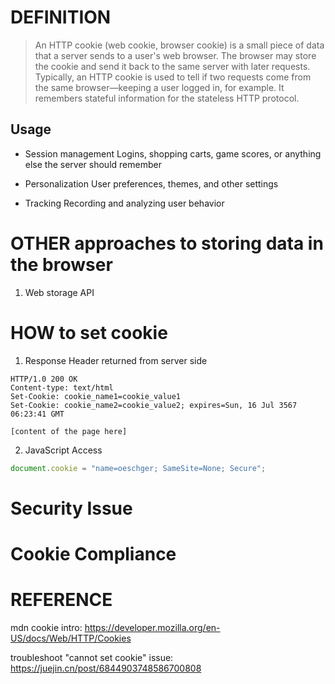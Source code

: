 # DEFINITION
> An HTTP cookie (web cookie, browser cookie) is a small piece of data that a server sends to a user's web browser. The browser may store the cookie and send it back to the same server with later requests. Typically, an HTTP cookie is used to tell if two requests come from the same browser—keeping a user logged in, for example. It remembers stateful information for the stateless HTTP protocol.

## Usage
- Session management
Logins, shopping carts, game scores, or anything else the server should remember

- Personalization
User preferences, themes, and other settings

- Tracking
Recording and analyzing user behavior

# OTHER approaches to storing data in the browser
1. Web storage API

# HOW to set cookie
1. Response Header returned from server side
```pre
HTTP/1.0 200 OK
Content-type: text/html
Set-Cookie: cookie_name1=cookie_value1
Set-Cookie: cookie_name2=cookie_value2; expires=Sun, 16 Jul 3567 06:23:41 GMT

[content of the page here]
```

2. JavaScript Access
```js
document.cookie = "name=oeschger; SameSite=None; Secure";
```

# Security Issue


# Cookie Compliance


# REFERENCE
mdn cookie intro: https://developer.mozilla.org/en-US/docs/Web/HTTP/Cookies

troubleshoot "cannot set cookie" issue: https://juejin.cn/post/6844903748586700808
